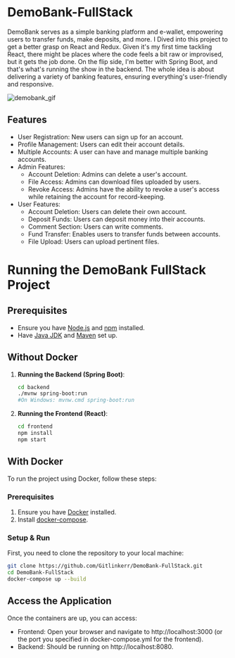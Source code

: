 # DemoBank-FullStack

DemoBank serves as a simple banking platform and e-wallet, empowering users to transfer funds, make deposits, and more.
I Dived into this project to get a better grasp on React and Redux. Given it's my first time tackling React, there might be places where the code feels a bit raw or improvised, but it gets the job done.
On the flip side, I'm better with Spring Boot, and that's what's running the show in the backend. 
The whole idea is about delivering a variety of banking features, ensuring everything's user-friendly and responsive.

![demobank_gif](demobank_gif.gif)


## Features

- User Registration: New users can sign up for an account.
- Profile Management: Users can edit their account details.
- Multiple Accounts: A user can have and manage multiple banking accounts.
- Admin Features:
  - Account Deletion: Admins can delete a user's account.
  - File Access: Admins can download files uploaded by users.
  - Revoke Access: Admins have the ability to revoke a user's access while retaining the account for record-keeping.
- User Features:
  - Account Deletion: Users can delete their own account.
  - Deposit Funds: Users can deposit money into their accounts.
  - Comment Section: Users can write comments.
  - Fund Transfer: Enables users to transfer funds between accounts.
  - File Upload: Users can upload pertinent files.

# Running the DemoBank FullStack Project

## Prerequisites

- Ensure you have [Node.js](https://nodejs.org/) and [npm](https://www.npmjs.com/) installed.
- Have [Java JDK](https://www.oracle.com/java/technologies/downloads/#java17) and [Maven](https://maven.apache.org/) set up.

## Without Docker

1. **Running the Backend (Spring Boot)**: 
   ```bash
   cd backend
   ./mvnw spring-boot:run
   #On Windows: mvnw.cmd spring-boot:run
   ```
2. **Running the Frontend (React)**:
   ```bash
   cd frontend
   npm install
   npm start
   ```

  ## With Docker
To run the project using Docker, follow these steps:

### Prerequisites

1. Ensure you have [Docker](https://www.docker.com/get-started) installed.
2. Install [docker-compose](https://docs.docker.com/compose/install/).

### Setup & Run 
First, you need to clone the repository to your local machine:
   ```bash
   git clone https://github.com/Gitlinkerr/DemoBank-FullStack.git
   cd DemoBank-FullStack
   docker-compose up --build
   ```

## Access the Application

Once the containers are up, you can access: 

- Frontend: Open your browser and navigate to http://localhost:3000 (or the port you specified in docker-compose.yml for the frontend).
- Backend: Should be running on http://localhost:8080.

 
